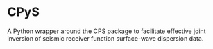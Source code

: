 # CPyS
A Python wrapper around the CPS package to facilitate effective joint inversion of seismic receiver function surface-wave dispersion data.

